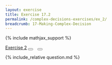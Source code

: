 ```yaml
---
layout: exercise
title: Exercise 17.2
permalink: /complex-decisions-exercises/ex_2/
breadcrumb: 17-Making-Complex-Decision
---
```


{% include mathjax_support %}

<div class="card">
<div class="card-header p-2">
<a href='#' class="p-2">Exercise 2</a>
<button type="button" class="btn btn-dark float-right" title="Solve this Exercise" onclick="solve('ex17.2');" href="#"><i id="ex17.2" class="fas fa-pen" style="color:white"></i></button>
<a class="edit_question" href="#"><button type="button" class="btn btn-dark float-right" title="Edit this Question"  style="margin-left:10px; margin-right:10px;" onclick="edit('ex17.2');" href="#"><i id="ex17.2" class="far fa-edit" style="color:white"></i></button></a>
</div>
<div class="card-body">
<p class="card-text">{% include_relative question.md %}</p>
</div>
</div>
<br>
